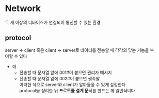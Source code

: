 # Network 
  두 개 이상의 디바이스가 연결되어 통신할 수 있는 환경  
  
## protocol 
  server -> client 혹은 client -> server로 데이터를 전송할 때 각각의 맞는 기능을 부여할 수 있다  

  - 예
    - 전송할 때 문자열 앞에 001#이 붙으면 관리자 메시지
    - 전송할 때 문자열 앞에 002#이 붙으면 귓속말  
    이러한 식으로 server와 client가 알아들을 수 있게 설정한다  
    protocol을 정리한 뒤 **프로토콜 설계 문서**를 만드는 게 일반적이다

